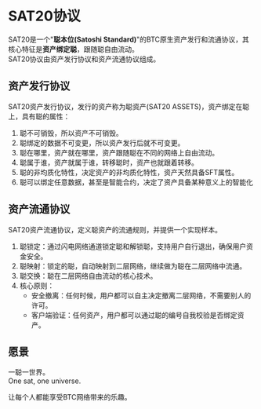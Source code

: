 SAT20协议
=========


SAT20是一个"**聪本位(Satoshi Standard)**"的BTC原生资产发行和流通协议，其核心特征是**资产绑定聪**，跟随聪自由流动。  
SAT20协议由资产发行协议和资产流通协议组成。  


资产发行协议
----
SAT20资产发行协议，发行的资产称为聪资产(SAT20 ASSETS)，资产绑定在聪上，具有聪的属性：
1. 聪不可销毁，所以资产不可销毁。
2. 聪绑定的数据不可变更，所以资产发行后就不可变更。
3. 聪在哪里，资产就在哪里，资产跟随聪在不同的网络上自由流动。
4. 聪属于谁，资产就属于谁，转移聪时，资产也就跟着转移。
5. 聪的非均质化特性，决定资产的非均质化特性，资产天然具备SFT属性。
6. 聪可以绑定任意数据，甚至是智能合约，决定了资产具备某种意义上的智能化  
  
  
  
资产流通协议
----
SAT20资产流通协议，定义聪资产的流通规则，并提供一个实现样本。 
1. 聪锁定：通过闪电网络通道锁定聪和解锁聪，支持用户自行退出，确保用户资金安全。
2. 聪映射：锁定的聪，自动映射到二层网络，继续做为聪在二层网络中流通。
3. 聪交换：聪在二层网络自由流动的核心技术。
4. 核心原则：
    * 安全撤离：任何时候，用户都可以自主决定撤离二层网络，不需要别人的许可。
    * 客户端验证：任何资产，用户都可以通过聪的编号自我校验是否绑定资产。  




愿景
----
一聪一世界。  
One sat, one universe.    

让每个人都能享受BTC网络带来的乐趣。
